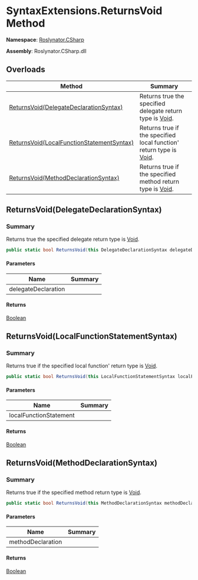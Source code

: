 # SyntaxExtensions\.ReturnsVoid Method

**Namespace**: [Roslynator.CSharp](../../README.md)

**Assembly**: Roslynator\.CSharp\.dll

## Overloads

| Method | Summary |
| ------ | ------- |
| [ReturnsVoid(DelegateDeclarationSyntax)](#Roslynator_CSharp_SyntaxExtensions_ReturnsVoid_Microsoft_CodeAnalysis_CSharp_Syntax_DelegateDeclarationSyntax_) | Returns true the specified delegate return type is [Void](https://docs.microsoft.com/en-us/dotnet/api/system.void)\. |
| [ReturnsVoid(LocalFunctionStatementSyntax)](#Roslynator_CSharp_SyntaxExtensions_ReturnsVoid_Microsoft_CodeAnalysis_CSharp_Syntax_LocalFunctionStatementSyntax_) | Returns true if the specified local function' return type is [Void](https://docs.microsoft.com/en-us/dotnet/api/system.void)\. |
| [ReturnsVoid(MethodDeclarationSyntax)](#Roslynator_CSharp_SyntaxExtensions_ReturnsVoid_Microsoft_CodeAnalysis_CSharp_Syntax_MethodDeclarationSyntax_) | Returns true if the specified method return type is [Void](https://docs.microsoft.com/en-us/dotnet/api/system.void)\. |

## ReturnsVoid\(DelegateDeclarationSyntax\)<a name="Roslynator_CSharp_SyntaxExtensions_ReturnsVoid_Microsoft_CodeAnalysis_CSharp_Syntax_DelegateDeclarationSyntax_"></a>

### Summary

Returns true the specified delegate return type is [Void](https://docs.microsoft.com/en-us/dotnet/api/system.void)\.

```csharp
public static bool ReturnsVoid(this DelegateDeclarationSyntax delegateDeclaration)
```

#### Parameters

| Name | Summary |
| ---- | ------- |
| delegateDeclaration | |

#### Returns

[Boolean](https://docs.microsoft.com/en-us/dotnet/api/system.boolean)

## ReturnsVoid\(LocalFunctionStatementSyntax\)<a name="Roslynator_CSharp_SyntaxExtensions_ReturnsVoid_Microsoft_CodeAnalysis_CSharp_Syntax_LocalFunctionStatementSyntax_"></a>

### Summary

Returns true if the specified local function' return type is [Void](https://docs.microsoft.com/en-us/dotnet/api/system.void)\.

```csharp
public static bool ReturnsVoid(this LocalFunctionStatementSyntax localFunctionStatement)
```

#### Parameters

| Name | Summary |
| ---- | ------- |
| localFunctionStatement | |

#### Returns

[Boolean](https://docs.microsoft.com/en-us/dotnet/api/system.boolean)

## ReturnsVoid\(MethodDeclarationSyntax\)<a name="Roslynator_CSharp_SyntaxExtensions_ReturnsVoid_Microsoft_CodeAnalysis_CSharp_Syntax_MethodDeclarationSyntax_"></a>

### Summary

Returns true if the specified method return type is [Void](https://docs.microsoft.com/en-us/dotnet/api/system.void)\.

```csharp
public static bool ReturnsVoid(this MethodDeclarationSyntax methodDeclaration)
```

#### Parameters

| Name | Summary |
| ---- | ------- |
| methodDeclaration | |

#### Returns

[Boolean](https://docs.microsoft.com/en-us/dotnet/api/system.boolean)

